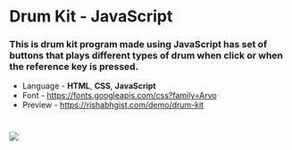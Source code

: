 # Drum Kit - JavaScript
### This is drum kit program made using JavaScript has set of buttons that plays different types of drum when click or when the reference key is pressed. 
* Language - <b>HTML</b>, <b>CSS</b>, <b>JavaScript</b>
* Font - https://fonts.googleapis.com/css?family=Arvo
* Preview - https://rishabhgist.com/demo/drum-kit
# 
<img src="https://rishabhgist.com/demo/drum-kit/drum.JPG">